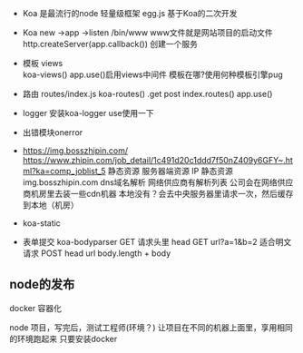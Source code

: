 - Koa 是最流行的node 轻量级框架
  egg.js 基于Koa的二次开发
- Koa new ->app ->listen
 /bin/www 
 www文件就是网站项目的启动文件
 http.createServer(app.callback())  创建一个服务

- 模板
  views  
  koa-views()
  app.use()启用views中间件
  模板在哪?使用何种模板引擎pug

- 路由
  routes/index.js
  koa-routes()  .get post
  index.routes()
  app.use()

- logger 
  安装koa-logger use使用一下

- 出错模块onerror
- https://img.bosszhipin.com/
  https://www.zhipin.com/job_detail/1c491d20c1ddd7f50nZ409y6GFY~.html?ka=comp_joblist_5
  静态资源 服务器端资源
  IP 
  静态资源  img.bosszhipin.com
  dns域名解析 网络供应商有解析列表
  公司会在网络供应商机房里去装一些cdn机器  本地没有？会去中央服务器里请求一次，然后缓存到本地（机房）

- koa-static

- 表单提交
  koa-bodyparser
  GET   请求头里 head GET
  url?a=1&b=2  适合明文请求
  POST   head url body.length + body


## node的发布
docker 容器化

node 项目，写完后，测试工程师(环境？)
让项目在不同的机器上面里，享用相同的环境跑起来   只要安装docker

  